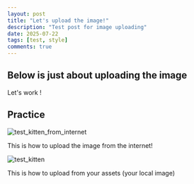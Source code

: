 ```yaml
---
layout: post
title: "Let's upload the image!"
description: "Test post for image uploading"
date: 2025-07-22
tags: [test, style]
comments: true
---
```


Below is just about uploading the image
---
Let's work !


## Practice

![test_kitten_from_internet](https://pethelpful.com/.image/c_fill,w_655,h_599,g_faces:center/MTc0OTY4NTc1MDA0NTE3ODI4/a-chihuahua-temperament-the-good-the-bad-and-the-ugly.jpg)

This is how to upload the image from the internet!

![test_kitten](https://junhee-lee233.github.io/paper-jekyll-theme/assets/images/test_kitten.jpeg)

This is how to upload from your assets (your local image)

